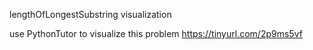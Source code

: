lengthOfLongestSubstring visualization


use PythonTutor to visualize this problem
https://tinyurl.com/2p9ms5vf


